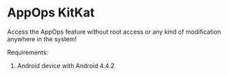 AppOps KitKat
===========
Access the AppOps feature without root access or any kind of modification anywhere in the system!

Requirements:

1. Android device with Android 4.4.2

